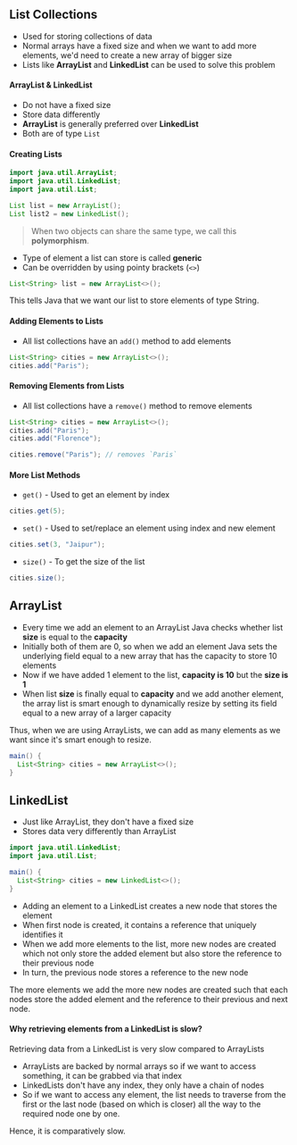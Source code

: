 ## List Collections

- Used for storing collections of data
- Normal arrays have a fixed size and when we want to add more elements, we'd need to create a new array of bigger size
- Lists like **ArrayList** and **LinkedList** can be used to solve this problem

#### ArrayList & LinkedList

- Do not have a fixed size
- Store data differently
- **ArrayList** is generally preferred over **LinkedList**
- Both are of type `List`

#### Creating Lists

```java
import java.util.ArrayList;
import java.util.LinkedList;
import java.util.List;

List list = new ArrayList();
List list2 = new LinkedList();
```

> When two objects can share the same type, we call this **polymorphism**.

- Type of element a list can store is called **generic**
- Can be overridden by using pointy brackets (`<>`)

```java
List<String> list = new ArrayList<>();
```

This tells Java that we want our list to store elements of type String.

#### Adding Elements to Lists

- All list collections have an `add()` method to add elements

```java
List<String> cities = new ArrayList<>();
cities.add("Paris");
```

#### Removing Elements from Lists

- All list collections have a `remove()` method to remove elements

```java
List<String> cities = new ArrayList<>();
cities.add("Paris");
cities.add("Florence");

cities.remove("Paris"); // removes `Paris`
```

#### More List Methods

- `get()` - Used to get an element by index

```java
cities.get(5);
```

- `set()` - Used to set/replace an element using index and new element

```java
cities.set(3, "Jaipur");
```

- `size()` - To get the size of the list

```java
cities.size();
```

## ArrayList

- Every time we add an element to an ArrayList Java checks whether list **size** is equal to the **capacity**
- Initially both of them are 0, so when we add an element Java sets the underlying field equal to a new array that has the capacity to store 10 elements
- Now if we have added 1 element to the list, **capacity is 10** but the **size is 1**
- When list **size** is finally equal to **capacity** and we add another element, the array list is smart enough to dynamically resize by setting its field equal to a new array of a larger capacity

Thus, when we are using ArrayLists, we can add as many elements as we want since it's smart enough to resize.

```java
main() {
  List<String> cities = new ArrayList<>();
}
```

## LinkedList

- Just like ArrayList, they don't have a fixed size
- Stores data very differently than ArrayList

```java
import java.util.LinkedList;
import java.util.List;

main() {
  List<String> cities = new LinkedList<>();
}
```

- Adding an element to a LinkedList creates a new node that stores the element
- When first node is created, it contains a reference that uniquely identifies it
- When we add more elements to the list, more new nodes are created which not only store the added element but also store the reference to their previous node
- In turn, the previous node stores a reference to the new node

The more elements we add the more new nodes are created such that each nodes store the added element and the reference to their previous and next node.

#### Why retrieving elements from a LinkedList is slow?

Retrieving data from a LinkedList is very slow compared to ArrayLists

- ArrayLists are backed by normal arrays so if we want to access something, it can be grabbed via that index
- LinkedLists don't have any index, they only have a chain of nodes
- So if we want to access any element, the list needs to traverse from the first or the last node (based on which is closer) all the way to the required node one by one.

Hence, it is comparatively slow.
